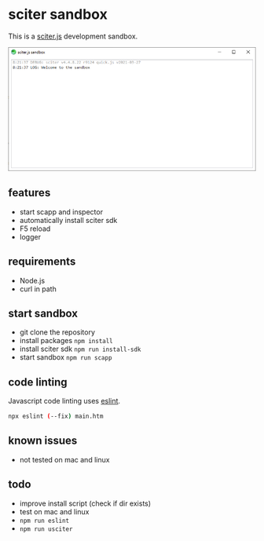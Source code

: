 # sciter sandbox

This is a [sciter.js](https://sciter.com/) development sandbox.

![sciter sandbox screenshot](screenshot.png)

## features

- start scapp and inspector
- automatically install sciter sdk
- F5 reload
- logger

## requirements

- Node.js
- curl in path

## start sandbox

- git clone the repository
- install packages `npm install`
- install sciter sdk `npm run install-sdk`
- start sandbox `npm run scapp`

## code linting

Javascript code linting uses [eslint](https://github.com/eslint/eslint).

```sh
npx eslint (--fix) main.htm
```

## known issues

- not tested on mac and linux

## todo

- improve install script (check if dir exists)
- test on mac and linux
- `npm run eslint`
- `npm run usciter`
